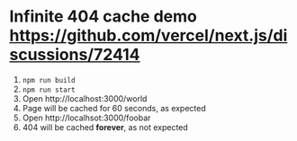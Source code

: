 # Infinite 404 cache demo https://github.com/vercel/next.js/discussions/72414

1. `npm run build`
1. `npm run start`
1. Open http://localhost:3000/world
1. Page will be cached for 60 seconds, as expected
1. Open http://localhsot:3000/foobar
1. 404 will be cached **forever**, as not expected
